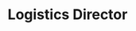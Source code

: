 ---
firstname: "Sophie"
lastname: "Schoenmeyer"
title: "Logistics Director"
group: "board"
img: "sschoenmeyer.jpg"
pronouns: "she/her"
---